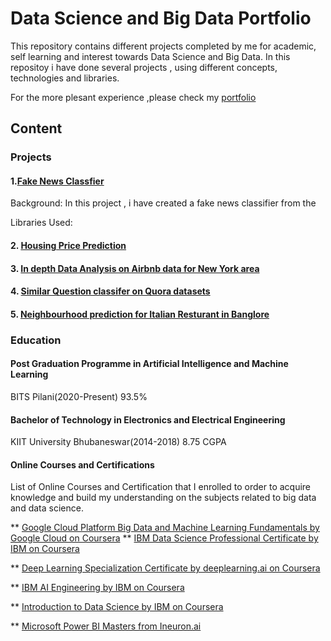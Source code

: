 # Data Science and Big Data Portfolio

This repository contains different projects completed by me for academic, self learning and interest towards Data Science and Big Data.
In this repositoy i have done several projects , using different concepts, technologies and libraries.

For the more plesant experience ,please check my [portfolio](https://zaidhasib.github.io/DATA-SCIENCE-AND-BIG-DATA-PORTFOLIO/)

## Content

### Projects 

#### 1.[Fake News Classfier](https://github.com/Zaidhasib/DATA-SCIENCE-AND-BIG-DATA-PORTFOLIO/tree/master/Fake%20News%20Classifier)
  
  Background: In this project , i have created a fake news classifier from the 
  
  Libraries Used: 
  
  
#### 2. [Housing Price Prediction](https://github.com/Zaidhasib/DATA-SCIENCE-AND-BIG-DATA-PORTFOLIO/tree/master/Housing%20Price%20Prediction)


#### 3. [In depth Data Analysis on Airbnb data for New York area](https://github.com/Zaidhasib/DATA-SCIENCE-AND-BIG-DATA-PORTFOLIO/tree/master/Airbnb%20data%20analysis%20using%20Apache%20Spark)

#### 4. [Similar Question classifer on Quora datasets](https://github.com/Zaidhasib/DATA-SCIENCE-AND-BIG-DATA-PORTFOLIO/tree/master/Quora%20Similar%20Question%20Classifier)

#### 5. [Neighbourhood prediction for Italian Resturant in Banglore](https://github.com/Zaidhasib/DATA-SCIENCE-AND-BIG-DATA-PORTFOLIO/tree/master/Resturant%20Location%20Recommender)


### Education

#### Post Graduation Programme in Artificial Intelligence and Machine Learning
 BITS Pilani(2020-Present)    93.5% 


#### Bachelor of Technology in Electronics and Electrical Engineering 
 KIIT University Bhubaneswar(2014-2018)  8.75 CGPA
 
 
 #### Online Courses and Certifications
   List of Online Courses and Certification that I enrolled to order to acquire knowledge and build my understanding on the subjects        related to big data and data science.
   
   ** [Google Cloud Platform Big Data and Machine Learning Fundamentals by Google Cloud on Coursera](https://www.coursera.org/account/accomplishments/certificate/RFABJFD9WPQ2)
   ** [IBM Data Science Professional Certificate by IBM on Coursera](https://www.coursera.org/account/accomplishments/specialization/certificate/EH2YT8YM9HEU)
   
   ** [Deep Learning Specialization Certificate by deeplearning.ai on Coursera](https://www.coursera.org/account/accomplishments/specialization/certificate/XB2LZCFU62DT)
   
   ** [IBM AI Engineering by IBM on Coursera](https://www.coursera.org/account/accomplishments/specialization/certificate/W4ZLG7MPLV9C)
   
   ** [Introduction to Data Science by IBM on Coursera](https://www.coursera.org/account/accomplishments/specialization/certificate/726YBEXN7UEV)
   
   ** [Microsoft Power BI Masters from Ineuron.ai](https://academy.ineuron.ai/certificates/downloads/PB008852.pdf)
 

